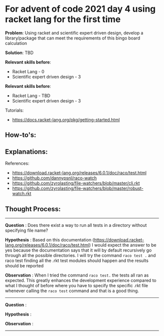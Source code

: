 # For advent of code 2021 day 4 using racket lang for the first time

**Problem**: Using racket and scientific expert driven design, develop a library/package that can meet the requirements of this bingo board calculation

**Solution**: TBD

**Relevant skills before**:
- Racket Lang - 0
- Scientific expert driven design - 3

**Relevant skills before**:
- Racket Lang - TBD
- Scientific expert driven design - 3

Tutorials:
- https://docs.racket-lang.org/pkg/getting-started.html

How-to's:
- 

Explanations:
- 

References:
- https://download.racket-lang.org/releases/6.0.1/doc/raco/test.html
- https://github.com/dannypsnl/raco-watch
- https://github.com/zyrolasting/file-watchers/blob/master/cli.rkt
- https://github.com/zyrolasting/file-watchers/blob/master/robust-watch.rkt

## Thought Process:
---

**Question**
: Does there exist a way to run all tests in a directory without specifying file name?

**Hypothesis**
: Based on this documentation (https://download.racket-lang.org/releases/6.0.1/doc/raco/test.html) I would expect the answer to be yes because the documentation says that it will by default recursively go through all the possible directories. I will try the command `raco test .` and raco test finding all the .rkt test modules should happen and the results should be reported

**Observation**
: When I tried the command `raco test.` the tests all ran as expected. This greatly enhances the development experience compared to what I thought of before where you have to specify the specific .rkt file whenever calling the `raco test` command and that is a good thing.

---

**Question**
: 

**Hypothesis**
: 

**Observation**
:

---
